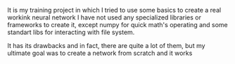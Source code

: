 It is my training project in which I tried to use some basics to create a real workink neural network
I have not used any specialized libraries or frameworks to create it, except numpy for quick math's operating
and some standart libs for interacting with file system.

It has its drawbacks and in fact, there are quite a lot of them, but my ultimate goal was to create a network from scratch
and it works
